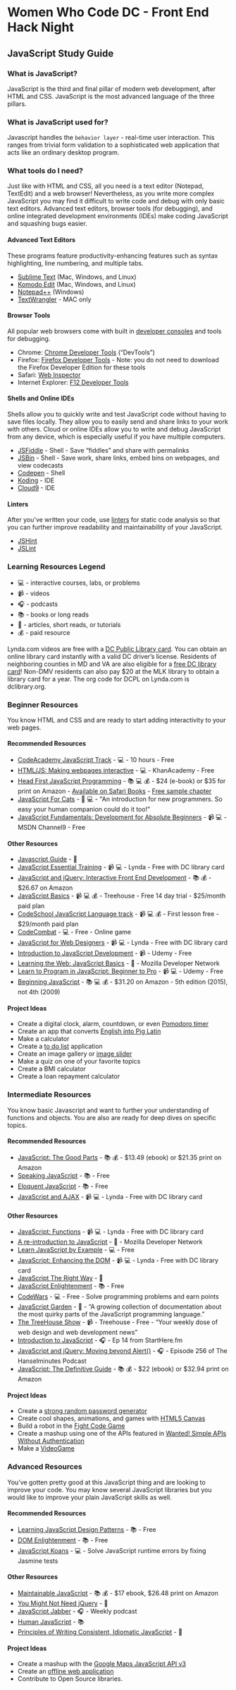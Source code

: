 # Women Who Code DC - Front End Hack Night
## JavaScript Study Guide

### What is JavaScript?
JavaScript is the third and final pillar of modern web development, after HTML and CSS. JavaScript is the most advanced language of the three pillars.

### What is JavaScript used for?
Javascript handles the `behavior layer` - real-time user interaction. This ranges from trivial form validation to a sophisticated web application that acts like an ordinary desktop program.

### What tools do I need?
Just like with HTML and CSS, all you need is a text editor (Notepad, TextEdit) and a web browser! Nevertheless, as you write more complex JavaScript you may find it difficult to write code and debug with only basic text editors. Advanced text editors, browser tools (for debugging), and online integrated development environments (IDEs) make coding JavaScript and squashing bugs easier.

#### Advanced Text Editors
These programs feature productivity-enhancing features such as syntax highlighting, line numbering, and multiple tabs.

* [Sublime Text](http://www.sublimetext.com/) (Mac, Windows, and Linux)
* [Komodo Edit](http://komodoide.com/komodo-edit/) (Mac, Windows, and Linux)
* [Notepad++](http://notepad-plus-plus.org/) (Windows)
* [TextWrangler](http://www.barebones.com/products/textwrangler/) - MAC only

#### Browser Tools
All popular web browsers come with built in [developer consoles](http://wickedlysmart.com/hfjsconsole/) and tools for debugging. 

* Chrome: [Chrome Developer Tools](https://developer.chrome.com/devtools) (“DevTools”)
* Firefox: [Firefox Developer Tools](https://developer.mozilla.org/en-US/docs/Tools) - Note: you do not need to download the Firefox Developer Edition for these tools
* Safari: [Web Inspector](https://developer.apple.com/safari/tools/)
* Internet Explorer: [F12 Developer Tools](https://msdn.microsoft.com/library/ie/bg182326(v=vs.85))

#### Shells and Online IDEs
Shells allow you to quickly write and test JavaScript code without having to save files locally. They allow you to easily send and share links to your work with others. Cloud or online IDEs allow you to write and debug JavaScript from any device, which is especially useful if you have multiple computers.

* [JSFiddle](http://jsfiddle.net/) - Shell - Save “fiddles” and share with permalinks
* [JSBin](http://jsbin.com/) - Shell - Save work, share links, embed bins on webpages, and view codecasts
* [Codepen](http://codepen.io/) - Shell
* [Koding](https://koding.com/) - IDE
* [Cloud9](https://c9.io/) - IDE

#### Linters
After you've written your code, use [linters](http://en.wikipedia.org/wiki/Lint_%28software%29) for static code analysis so that you can further improve readability and maintainability of your JavaScript.

* [JSHint](http://jshint.com/)
* [JSLint](http://www.jslint.com/)

### Learning Resources Legend
* :computer: - interactive courses, labs, or problems
* :video_camera: - videos
* :headphones: - podcasts
* :books: - books or long reads
* :page_facing_up: - articles, short reads, or tutorials
* :moneybag: - paid resource

Lynda.com videos are free with a [DC Public Library card](http://dclibrary.org/node/46352). You can obtain an online library card instantly with a valid DC driver’s license. Residents of neighboring counties in MD and VA are also eligible for a [free DC library card](http://dclibrary.org/getacard)! Non-DMV residents can also pay $20 at the MLK library to obtain a library card for a year. The org code for DCPL on Lynda.com is dclibrary.org. 

### Beginner Resources
You know HTML and CSS and are ready to start adding interactivity to your web pages.

#### Recommended Resources
* [CodeAcademy JavaScript Track](http://www.codecademy.com/en/tracks/javascript) - :computer: - 10 hours - Free
* [HTML/JS: Making webpages interactive](https://www.khanacademy.org/computing/computer-programming/html-css-js) - :computer: - KhanAcademy - Free
* [Head First JavaScript Programming](http://www.amazon.com/Head-First-JavaScript-Programming-Freeman/dp/144934013X) - :books: :computer: :moneybag: - $24 (e-book) or $35 for print on Amazon - [Available on Safari Books](https://www.safaribooksonline.com/) - [Free sample chapter](http://cdn.oreillystatic.com/oreilly/booksamplers/9781449340131_sampler.pdf)
* [JavaScript For Cats](http://jsforcats.com/) - :page_facing_up: :computer: - "An introduction for new programmers. So easy your human companion could do it too!"
* [JavaScript Fundamentals: Development for Absolute Beginners](http://channel9.msdn.com/Series/Javascript-Fundamentals-Development-for-Absolute-Beginners) - :video_camera: :computer: - MSDN Channel9 - Free

#### Other Resources
* [Javascript Guide](https://github.com/ExactTarget/javascript/blob/master/README.md) -  :page_facing_up: 
* [JavaScript Essential Training](http://www.lynda.com/JavaScript-tutorials/JavaScript-Essential-Training/81266-2.html) - :video_camera: :computer: - Lynda - Free with DC library card
* [JavaScript and jQuery: Interactive Front End Development](http://javascriptbook.com/about/) - :books: :moneybag: - $26.67 on Amazon
* [JavaScript Basics](http://teamtreehouse.com/library/javascript-basics) - :video_camera: :computer: :moneybag: - Treehouse - Free 14 day trial - $25/month paid plan
* [CodeSchool JavaScript Language track](https://www.codeschool.com/paths/javascript) - :video_camera: :computer: :moneybag: - First lesson free - $29/month paid plan
* [CodeCombat](http://codecombat.com/) - :computer: - Free - Online game 
* [JavaScript for Web Designers](http://www.lynda.com/JavaScript-tutorials/JavaScript-Web-Designers/144203-2.html) - :video_camera: :computer: - Lynda - Free with DC library card
* [Introduction to JavaScript Development](https://www.udemy.com/refactoru-intro-js) - :video_camera: - Udemy - Free
* [Learning the Web: JavaScript Basics](https://developer.mozilla.org/en-US/Learn/Getting_started_with_the_web/JavaScript_basics) - :page_facing_up: - Mozilla Developer Network
* [Learn to Program in JavaScript: Beginner to Pro](https://www.udemy.com/programming-in-javascript) - :video_camera: :computer: - Udemy - Free
* [Beginning JavaScript](http://www.amazon.com/Beginning-JavaScript-Jeremy-McPeak/dp/1118903331) - :books: :computer: :moneybag: - $31.20 on Amazon - 5th edition (2015), not 4th (2009)

#### Project Ideas
* Create a digital clock, alarm, countdown, or even [Pomodoro timer](http://tomato-timer.com/) 
* Create an app that converts [English into Pig Latin](http://www.wordplays.com/pig-latin)
* Make a calculator
* Create a [to do list](http://thewebrocks.com/publications/smashingbook3/todolist/) application
* Create an image gallery or [image slider](http://rafbm.github.io/howtomakeaslider/)
* Make a quiz on one of your favorite topics
* Create a BMI calculator
* Create a loan repayment calculator

### Intermediate Resources
You know basic Javascript and want to further your understanding of functions and objects. You are also are ready for deep dives on specific topics. 

#### Recommended Resources
* [JavaScript: The Good Parts](http://www.amazon.com/JavaScript-Good-Parts-Douglas-Crockford/dp/0596517742) - :books: :moneybag: - $13.49 (ebook) or $21.35 print on Amazon
* [Speaking JavaScript](http://speakingjs.com/) - :books: - Free
* [Eloquent JavaScript](http://eloquentjavascript.net/) - :books: - Free
* [JavaScript and AJAX](http://www.lynda.com/Developer-tutorials/JavaScript-and-AJAX/114900-2.html) - :video_camera: :computer: - Lynda - Free with DC library card

#### Other Resources
* [JavaScript: Functions](http://www.lynda.com/JavaScript-tutorials/JavaScript-Functions/148137-2.html) - :video_camera: :computer: - Lynda - Free with DC library card
* [A re-introduction to JavaScript](https://developer.mozilla.org/en-US/docs/Web/JavaScript/A_re-introduction_to_JavaScript) - :page_facing_up: - Mozilla Developer Network
* [Learn JavaScript by Example](https://www.learneroo.com/modules/64) - :computer: - Free
* [JavaScript: Enhancing the DOM](http://www.lynda.com/HTML-tutorials/JavaScript-Enhancing-DOM/122462-2.html) - :video_camera: :computer: - Lynda - Free with DC library card
* [JavaScript The Right Way](http://jstherightway.org/) - :page_facing_up:
* [JavaScript Enlightenment](http://www.javascriptenlightenment.com/) - :books: - Free
* [CodeWars](http://www.codewars.com/join?language=javascript) - :computer: - Free - Solve programming problems and earn points
* [JavaScript Garden](http://bonsaiden.github.io/JavaScript-Garden/) - :page_facing_up: - “A growing collection of documentation about the most quirky parts of the JavaScript programming language.”
* [The TreeHouse Show](http://teamtreehouse.com/library/the-treehouse-show) - :video_camera: - Treehouse - Free - “Your weekly dose of web design and web development news”
* [Introduction to JavaScript](http://starthere.fm/webdev/14) - :headphones: - Ep 14 from StartHere.fm
* [JavaScript and jQuery: Moving beyond Alert()](http://hanselminutes.com/256/javascript-and-jquery-moving-beyond-alert) - :headphones: - Episode 256 of The Hanselminutes Podcast
* [JavaScript: The Definitive Guide](http://www.amazon.com/JavaScript-Definitive-Guide-Activate-Guides/dp/0596805527) - :books: :moneybag: - $22 (ebook) or $32.94 print on Amazon 

#### Project Ideas
* Create a [strong random password generator](https://strongpasswordgenerator.com/)
* Create cool shapes, animations, and games with [HTML5 Canvas](http://billmill.org/static/canvastutorial/index.html)
* Build a robot in the [Fight Code Game](http://fightcodegame.com/) 
* Create a mashup using one of the APIs featured in [Wanted! Simple APIs Without Authentication](https://shkspr.mobi/blog/2014/04/wanted-simple-apis-without-authentication/)
* Make a [VideoGame](http://www.codecademy.com/courses/web-beginner-en-X7bpO/0/1?curriculum_id=50b91eda28c2fb212300039e)

### Advanced Resources
You’ve gotten pretty good at this JavaScript thing and are looking to improve your code. You may know several JavaScript libraries but you would like to improve your plain JavaScript skills as well.

#### Recommended Resources
* [Learning JavaScript Design Patterns](http://addyosmani.com/resources/essentialjsdesignpatterns/book/) - :books: - Free
* [DOM Enlightenment](http://domenlightenment.com/) - :books: - Free
* [JavaScript Koans](https://github.com/mrdavidlaing/javascript-koans) - :computer: - Solve JavaScript runtime errors by fixing Jasmine tests

#### Other Resources
* [Maintainable JavaScript](http://www.amazon.com/Maintainable-JavaScript-Nicholas-C-Zakas/dp/1449327680) - :books: :moneybag: - $17 ebook, $26.48 print on Amazon
* [You Might Not Need jQuery](http://youmightnotneedjquery.com/) - :page_facing_up:
* [JavaScript Jabber](http://devchat.tv/js-jabber/) - :headphones: - Weekly podcast
* [Human JavaScript](http://read.humanjavascript.com/) - :books:
* [Principles of Writing Consistent, Idiomatic JavaScript](https://github.com/rwaldron/idiomatic.js) - :page_facing_up:

#### Project Ideas
* Create a mashup with the [Google Maps JavaScript API v3](https://developers.google.com/maps/documentation/javascript/tutorial)
* Create an [offline web application](http://diveintohtml5.info/offline.html)
* Contribute to Open Source libraries.
